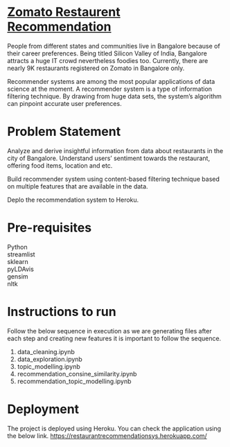 # [Zomato Restaurent Recommendation](https://github.com/NagaSireeshaChinthala/Zomato_Restaurent_Recommendation)
People from different states and communities live in Bangalore because of their career preferences. Being titled Silicon Valley of India, Bangalore attracts a huge IT crowd nevertheless foodies too. Currently, there are nearly 9K restaurants registered on Zomato in Bangalore only. 

Recommender systems are among the most popular applications of data science at the moment. A recommender system is a type of information filtering technique. By drawing from huge data sets, the system’s algorithm can pinpoint accurate user preferences.

# Problem Statement
Analyze and derive insightful information from data about restaurants in the city of Bangalore. Understand users’ sentiment towards the restaurant, offering food items, location and etc.

Build recommender system using content-based filtering technique based on multiple features that are available in the data.

Deplo the recommendation system to Heroku.

# Pre-requisites
Python <br />
streamlist <br />
sklearn <br />
pyLDAvis <br />
gensim <br />
nltk <br />


# Instructions to run
  Follow the below sequence in execution as we are generating files after each step and creating new features it is important to follow the sequence.
1. data_cleaning.ipynb
2. data_exploration.ipynb
3. topic_modelling.ipynb
4. recommendation_consine_similarity.ipynb
5. recommendation_topic_modelling.ipynb


# Deployment
The project is deployed using Heroku. You can check the application using the below link.
https://restaurantrecommendationsys.herokuapp.com/
